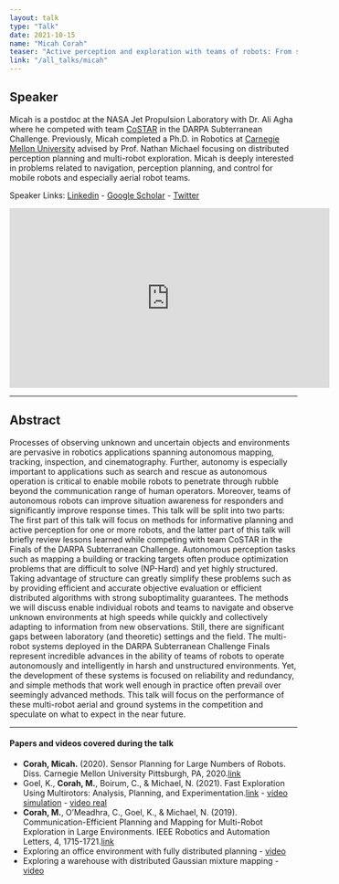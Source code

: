 ```yaml
---
layout: talk
type: "Talk"
date: 2021-10-15
name: "Micah Corah"
teaser: "Active perception and exploration with teams of robots: From simulation to subterranean"
link: "/all_talks/micah"
---
```

## Speaker

Micah is a postdoc at the NASA Jet Propulsion Laboratory with Dr. Ali Agha where he competed with team [CoSTAR](https://costar.jpl.nasa.gov/) in the DARPA Subterranean Challenge. Previously, Micah completed a Ph.D. in Robotics at [Carnegie Mellon University](https://www.cmu.edu/) advised by Prof. Nathan Michael focusing on distributed perception planning and multi-robot exploration. Micah is deeply interested in problems related to navigation, perception planning, and control for mobile robots and especially aerial robot teams.

Speaker Links: [Linkedin](https://www.linkedin.com/in/micahcorah/) - [Google Scholar](https://scholar.google.com/citations?user=NHt9KX4AAAAJ&hl=en) - [Twitter](https://twitter.com/corahmicah)

<iframe width="560" height="315" src="https://www.youtube.com/embed/KIQkryeUJ6I" title="YouTube video player" frameborder="0" allow="accelerometer; autoplay; clipboard-write; encrypted-media; gyroscope; picture-in-picture" allowfullscreen></iframe>

---

## Abstract
Processes of observing unknown and uncertain objects and environments are pervasive in robotics applications spanning autonomous mapping, tracking, inspection, and cinematography. Further, autonomy is especially important to applications such as search and rescue as autonomous operation is critical to enable mobile robots to penetrate through rubble beyond the communication range of human operators. Moreover, teams of autonomous robots can improve situation awareness for responders and significantly improve response times.
This talk will be split into two parts: The first part of this talk will focus on methods for informative planning and active perception for one or more robots, and the latter part of this talk will briefly review lessons learned while competing with team CoSTAR in the Finals of the DARPA Subterranean Challenge.
Autonomous perception tasks such as mapping a building or tracking targets often produce optimization problems that are difficult to solve (NP-Hard) and yet highly structured. Taking advantage of structure can greatly simplify these problems such as by providing efficient and accurate objective evaluation or efficient distributed algorithms with strong suboptimality guarantees. The methods we will discuss enable individual robots and teams to navigate and observe unknown environments at high speeds while quickly and collectively adapting to information from new observations.
Still, there are significant gaps between laboratory (and theoretic) settings and the field. The multi-robot systems deployed in the DARPA Subterranean Challenge Finals represent incredible advances in the ability of teams of robots to operate autonomously and intelligently in harsh and unstructured environments. Yet, the development of these systems is focused on reliability and redundancy, and simple methods that work well enough in practice often prevail over seemingly advanced methods. This talk will focus on the performance of these multi-robot aerial and ground systems in the competition and speculate on what to expect in the near future.

---

#### Papers and videos covered during the talk
* **Corah, Micah.** (2020). Sensor Planning for Large Numbers of Robots. Diss. Carnegie Mellon University Pittsburgh, PA, 2020.[link](https://www.ri.cmu.edu/publications/sensor-planning-for-large-numbers-of-robots/)
* Goel, K., **Corah, M.**, Boirum, C., & Michael, N. (2021). Fast Exploration Using Multirotors: Analysis, Planning, and Experimentation.[link](https://link.springer.com/chapter/10.1007%2F978-981-15-9460-1_21) - [video simulation](https://www.youtube.com/watch?v=IC9b8G1cVpE) - [video real](https://www.youtube.com/watch?v=YXt4yiTpOAc)
* **Corah, M.**, O’Meadhra, C., Goel, K., & Michael, N. (2019). Communication-Efficient Planning and Mapping for Multi-Robot Exploration in Large Environments. IEEE Robotics and Automation Letters, 4, 1715-1721.[link](https://static1.squarespace.com/static/5c48e295620b85be0b03f7af/t/5ce83bd59b747a0504c8250d/1558723546987/CorOMeGoe19040.pdf)
* Exploring an office environment with fully distributed planning - [video](https://www.youtube.com/watch?v=MMr9NxT_J8c)
* Exploring a warehouse with distributed Gaussian mixture mapping - [video](https://youtu.be/aTIcJ6X2b_8)
